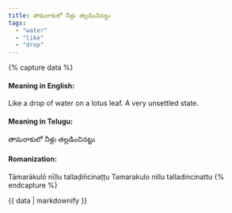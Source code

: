 ```yaml
---
title: తామరాకులో నీళ్లు తల్లడించినట్టు
tags:
  - "water"
  - "like"
  - "drop"
---
```


{% capture data %}
#### Meaning in English:
Like a drop of water on a lotus leaf.
A very unsettled state.

#### Meaning in Telugu:
తామరాకులో నీళ్లు తల్లడించినట్టు

#### Romanization:
Tāmarākulō nīḷlu tallaḍin̄cinaṭṭu
Tamarakulo nillu talladincinattu
{% endcapture %}

{{ data | markdownify }}

